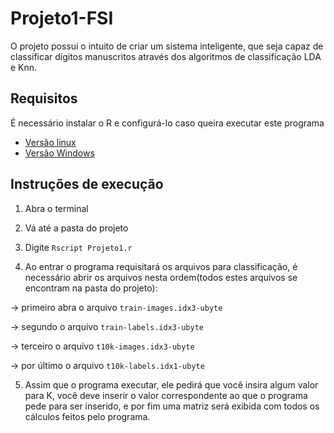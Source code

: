 # Projeto1-FSI
O projeto possui o intuito de criar um sistema inteligente, que seja capaz de classificar dígitos manuscritos através dos algoritmos de classificação LDA e Knn.

## Requisitos
É necessário instalar o R e configurá-lo caso queira executar este programa
- [Versão linux](http://www.jason-french.com/blog/2013/03/11/installing-r-in-linux/)
- [Versão Windows](https://cran.r-project.org/bin/windows/base/)

## Instruções de execução
1. Abra o terminal

2. Vá até a pasta do projeto

3. Digite ```Rscript Projeto1.r```

4. Ao entrar o programa requisitará os arquivos para classificação, é necessário abrir os arquivos nesta ordem(todos estes arquivos se encontram na pasta do projeto):

-> primeiro abra o arquivo ```train-images.idx3-ubyte``` 

-> segundo o arquivo ```train-labels.idx3-ubyte``` 

-> terceiro o arquivo ```t10k-images.idx3-ubyte```

-> por último o arquivo ```t10k-labels.idx1-ubyte```

5. Assim que o programa executar, ele pedirá que você insira algum valor para K, você deve inserir o valor correspondente
ao que o programa pede para ser inserido, e por fim uma matriz será exibida com todos os cálculos feitos pelo programa.
